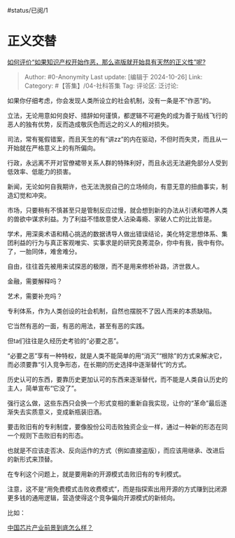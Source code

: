 #status/已阅/1

# 正义交替

[如何评价“如果知识产权开始作恶，那么盗版就开始具有天然的正义性”呢?](https://www.zhihu.com/question/894807364/answer/15268721577)

> Author: #0-Anonymity
> Last update: [编辑于 2024-10-26]
> Link:
> Category: #【答集】/04-社科答集
> Tag:
> 评论区:
> 泛讨论:

如果你仔细考虑，你会发现人类所设立的社会机制，没有一条是不“作恶”的。

立法，无论用意如何良好、措辞如何谨慎，都逻辑不可避免的成为善于贴线飞行的恶人的独有优势，反而造成敬灰色而远之的义人的相对损失。

司法，常有冤假错案，而且天生的有“讲zz”的内在驱动，不但时而失灵，而且从一开始就在严格意义上的有所偏向。

行政，永远离不开对官僚裙带关系人群的特殊利好，而且永远无法避免部分人受到低效率、低能力的损害。

新闻，无论如何自我期许，也无法洗脱自己的立场倾向，有意无意的扭曲事实，制造幻觉和冲突。

市场，只要稍有不慎甚至只是管制反应过慢，就会想到新的办法从引诱和喂养人类的兽欲中谋求利益。为了利益不惜故意使人沾染毒瘾、家破人亡的比比皆是。

学术，用深奥术语和精心挑选的数据诱导人做出错误结论，美化特定思想体系、集团利益的行为与真正客观唯实、实事求是的研究良莠混杂，你中有我，我中有你。了，一胎同体，难舍难分。

自由，往往首先被用来试探恶的极限，而不是用来修桥补路，济世救人。

金融，需要解释吗？

艺术，需要补充吗？

专利体系，作为人类创设的社会机制，自然也摆脱不了因人而来的本质缺陷。

它当然有恶的一面，有恶的用法，甚至有恶的实践。

但ta们往往是久经历史考验的“必要之恶”。

“必要之恶”享有一种特权，就是人类不能简单的用“消灭”“根除”的方式来解决它，而必须要靠“引入竞争形态，在长期的历史选择中逐渐替代”的方式。

历史认可的东西，要靠历史更加认可的东西来逐渐替代，而不能是人类自认历史的主人，简单宣布“它没了”。

强行这么做，这些东西只会换一个形式变相的重新自我实现，让你的“革命”最后逐渐失去实质意义，变成新瓶装旧酒。

要击败旧有的专利制度，要像股份公司击败独资企业一样，通过一种新的形态在同一个规则下击败旧有的形态。

也就是不应该走否决、反向运作的方式（例如直接盗版），而应该用继承、改进后的新形式来顶替。

在专利这个问题上，就是要用新的开源模式击败旧有的专利模式。

注意，这不是“用免费模式击败收费模式”，而是指探索出用开源的方式赚到比闭源更多钱的通用逻辑，营造使得这个竞争偏向开源模式的新倾向。

比如：

[中国芯片产业前景到底怎么样？](https://www.zhihu.com/question/305898679/answer/563613133)
